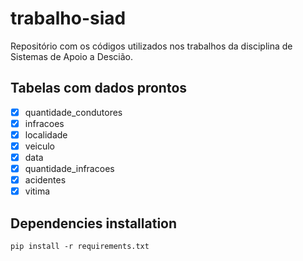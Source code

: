 # trabalho-siad
Repositório com os códigos utilizados nos trabalhos da disciplina de Sistemas de Apoio a Descião.

## Tabelas com dados prontos

- [x] quantidade_condutores
- [x] infracoes
- [x] localidade
- [x] veiculo
- [x] data
- [x] quantidade_infracoes
- [x] acidentes
- [x] vitima

## Dependencies installation

```
pip install -r requirements.txt
```